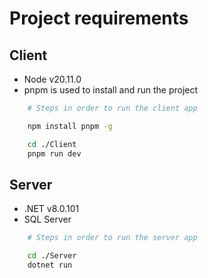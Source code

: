 <h1>Project requirements</h1>

## Client

- Node v20.11.0
- pnpm is used to install and run the project

```bash
    # Steps in order to run the client app

    npm install pnpm -g

    cd ./Client
    pnpm run dev
```

## Server

- .NET v8.0.101
- SQL Server

```bash
    # Steps in order to run the server app

    cd ./Server
    dotnet run
```
